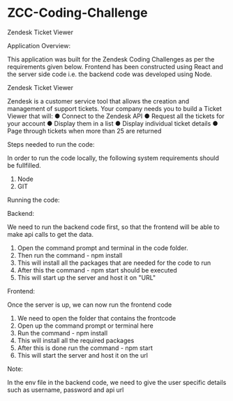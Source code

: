# ZCC-Coding-Challenge

Zendesk Ticket Viewer

Application Overview:

This application was built for the Zendesk Coding Challenges as per the requirements given below.
Frontend has been constructed using React and the server side code i.e. the backend code was developed using Node.

Zendesk Ticket Viewer

Zendesk is a customer service tool that allows the creation and management of support tickets.
Your company needs you to build a Ticket Viewer that will:
● Connect to the Zendesk API
● Request all the tickets for your account
● Display them in a list
● Display individual ticket details
● Page through tickets when more than 25 are returned

Steps needed to run the code:

In order to run the code locally, the following system requirements should be fullfilled.

1. Node
2. GIT

Running the code:

Backend:

We need to run the backend code first, so that the frontend will be able to make api calls to get the data.

1. Open the command prompt and terminal in the code folder. 
2. Then run the command - npm install
3. This will install all the packages that are needed for the code to run
4. After this the command - npm start should be executed
5. This will start up the server and host it on "URL"

Frontend:

Once the server is up, we can now run the frontend code

1. We need to open the folder that contains the frontcode
2. Open up the command prompt or terminal here
3. Run the command - npm install
4. This will install all the required packages 
5. After this is done run the command - npm start
6. This will start the server and host it on the url

Note:

In the env file in the backend code, we need to give the user specific details such as username, password and api url


